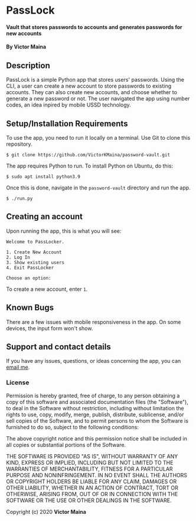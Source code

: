 # PassLock
#### Vault that stores passwords to accounts and generates passwords for new accounts
#### By **Victor Maina**
## Description
PassLock is a simple Python app that stores users' passwords. Using the CLI, a user can create a new account to store passwords to existing accounts. They can also create new accounts, and choose whether to generate a new password or not. The user navigated the app using number codes, an idea inpired by mobile USSD technology.

## Setup/Installation Requirements

To use the app, you need to run it locally on a terminal. Use Git to clone this repository.
```
$ git clone https://github.com/VictorKMaina/password-vault.git
```

The app requires Python to run. To install Python on Ubuntu, do this:
```
$ sudo apt install python3.9
```

Once this is done, navigate in the `password-vault` directory and run the app.
```
$ ./run.py
```

## Creating an account
Upon running the app, this is what you will see:
```
Welcome to PassLocker.

1. Create New Account
2. Log In
3. Show existing users
4. Exit PassLocker

Choose an option:
```

To create a new account, enter `1`.

## Known Bugs
There are a few issues with mobile responsiveness in the app. On some devices, the input form won't show. 


## Support and contact details
If you have any issues, questions, or ideas concerning the app, you can [email me](mailto:contact@victormaina.com).

### License
Permission is hereby granted, free of charge, to any person obtaining a copy of this software and associated documentation files (the "Software"), to deal in the Software without restriction, including without limitation the rights to use, copy, modify, merge, publish, distribute, sublicense, and/or sell copies of the Software, and to permit persons to whom the Software is furnished to do so, subject to the following conditions:

The above copyright notice and this permission notice shall be included in all copies or substantial portions of the Software.

THE SOFTWARE IS PROVIDED "AS IS", WITHOUT WARRANTY OF ANY KIND, EXPRESS OR IMPLIED, INCLUDING BUT NOT LIMITED TO THE WARRANTIES OF MERCHANTABILITY, FITNESS FOR A PARTICULAR PURPOSE AND NONINFRINGEMENT. IN NO EVENT SHALL THE AUTHORS OR COPYRIGHT HOLDERS BE LIABLE FOR ANY CLAIM, DAMAGES OR OTHER LIABILITY, WHETHER IN AN ACTION OF CONTRACT, TORT OR OTHERWISE, ARISING FROM, OUT OF OR IN CONNECTION WITH THE SOFTWARE OR THE USE OR OTHER DEALINGS IN THE SOFTWARE.

Copyright (c) 2020 **Victor Maina**
